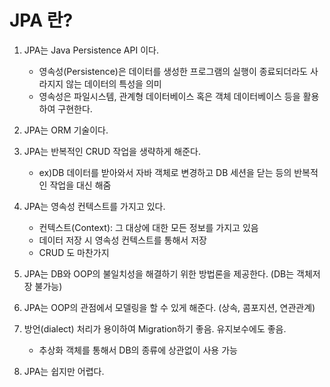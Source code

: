 # JPA 란?

1. JPA는 Java Persistence API 이다.

   - 영속성(Persistence)은 데이터를 생성한 프로그램의 실행이 종료되더라도 사라지지 않는 데이터의 특성을 의미
   - 영속성은 파일시스템, 관계형 데이터베이스 혹은 객체 데이터베이스 등을 활용하여 구현한다.

2. JPA는 ORM 기술이다.
3. JPA는 반복적인 CRUD 작업을 생략하게 해준다.

   - ex)DB 데이터를 받아와서 자바 객체로 변경하고 DB 세션을 닫는 등의 반복적인 작업을 대신 해줌

4. JPA는 영속성 컨텍스트를 가지고 있다.

   - 컨텍스트(Context): 그 대상에 대한 모든 정보를 가지고 있음
   - 데이터 저장 시 영속성 컨텍스트를 통해서 저장
   - CRUD 도 마찬가지

5. JPA는 DB와 OOP의 불일치성을 해결하기 위한 방법론을 제공한다. (DB는 객체저장 불가능)

6. JPA는 OOP의 관점에서 모델링을 할 수 있게 해준다. (상속, 콤포지션, 연관관계)

7. 방언(dialect) 처리가 용이하여 Migration하기 좋음. 유지보수에도 좋음.
    - 추상화 객체를 통해서 DB의 종류에 상관없이 사용 가능

8. JPA는 쉽지만 어렵다.
